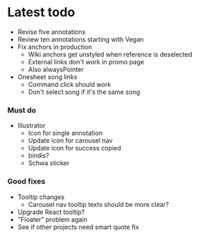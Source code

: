 # Latest todo
* Revise five annotations
* Review ten annotations starting with Vegan
* Fix anchors in production
    * Wiki anchors get unstyled when reference is deselected
    * External links don't work in promo page
    * Also alwaysPointer
* Onesheet song links
    * Command click should work
    * Don't select song if it's the same song

### Must do
* Illustrator
    * Icon for single annotation
    * Update icon for carousel nav
    * Update icon for success copied
    * bindis?
    * Schwa sticker

### Good fixes
* Tooltip changes
    * Carousel nav tooltip texts should be more clear?
* Upgrade React tooltip?
* "Floater" problem again
* See if other projects need smart quote fix